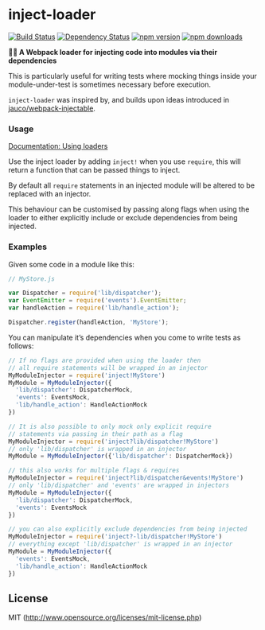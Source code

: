 # inject-loader

[![Build Status](https://travis-ci.org/plasticine/inject-loader.svg?branch=master)](https://travis-ci.org/plasticine/inject-loader) [![Dependency Status](https://gemnasium.com/plasticine/inject-loader.svg)](https://gemnasium.com/plasticine/inject-loader) [![npm version](https://img.shields.io/npm/v/inject-loader.svg?style=flat-square)](https://www.npmjs.com/package/inject-loader) [![npm downloads](https://img.shields.io/npm/dm/inject-loader.svg?style=flat-square)](https://www.npmjs.com/package/inject-loader)

**💉👾 A Webpack loader for injecting code into modules via their dependencies**

This is particularly useful for writing tests where mocking things inside your module-under-test is sometimes necessary before execution.

`inject-loader` was inspired by, and builds upon ideas introduced in [jauco/webpack-injectable](https://github.com/jauco/webpack-injectable).

### Usage

[Documentation: Using loaders](http://webpack.github.io/docs/using-loaders.html)

Use the inject loader by adding `inject!` when you use `require`, this will return a function that can be passed things to inject.

By default all `require` statements in an injected module will be altered to be replaced with an injector.

This behaviour can be customised by passing along flags when using the loader to either explicitly include or exclude dependencies from being injected.

### Examples

Given some code in a module like this:

```javascript
// MyStore.js

var Dispatcher = require('lib/dispatcher');
var EventEmitter = require('events').EventEmitter;
var handleAction = require('lib/handle_action');

Dispatcher.register(handleAction, 'MyStore');
```

You can manipulate it’s dependencies when you come to write tests as follows:

```javascript
// If no flags are provided when using the loader then
// all require statements will be wrapped in an injector
MyModuleInjector = require('inject!MyStore')
MyModule = MyModuleInjector({
  'lib/dispatcher': DispatcherMock,
  'events': EventsMock,
  'lib/handle_action': HandleActionMock
})

// It is also possible to only mock only explicit require
// statements via passing in their path as a flag
MyModuleInjector = require('inject?lib/dispatcher!MyStore')
// only 'lib/dispatcher' is wrapped in an injector
MyModule = MyModuleInjector({'lib/dispatcher': DispatcherMock})

// this also works for multiple flags & requires
MyModuleInjector = require('inject?lib/dispatcher&events!MyStore')
// only 'lib/dispatcher' and 'events' are wrapped in injectors
MyModule = MyModuleInjector({
  'lib/dispatcher': DispatcherMock,
  'events': EventsMock
})

// you can also explicitly exclude dependencies from being injected
MyModuleInjector = require('inject?-lib/dispatcher!MyStore')
// everything except 'lib/dispatcher' is wrapped in an injector
MyModule = MyModuleInjector({
  'events': EventsMock,
  'lib/handle_action': HandleActionMock
})
```

## License

MIT (http://www.opensource.org/licenses/mit-license.php)
